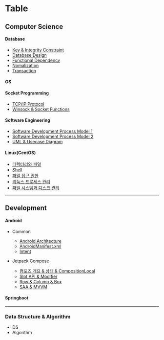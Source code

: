 # Table

## Computer Science
#### Database
- [Key & Integrity Constraint](computer-science/database/Keys-&-Integrity-Constraint.md)
- [Database Design](computer-science/database/Database-Design.md)
- [Functional Dependency](computer-science/database/Functional-Dependency.md)
- [Nomalization](computer-science/database/Nomalization.md)
- [Transaction](computer-science/database/Transaction.md)

#### OS

#### Socket Programming
- [TCP/IP Protocol](computer-science/socket-programming/TCP-IP-Protocol.md)
- [Winsock & Socket Functions](computer-science/socket-programming/C-Socket-Basic.md)

#### Software Engineering
- [Software Development Process Model 1](computer-science/software-engineering/Software-Development-Process-Model-1.md)
- [Software Development Process Model 2](computer-science/software-engineering/Software-Development-Process-Model-2.md)
- [UML & Usecase Diagram](computer-science/software-engineering/UML.md)

#### Linux(CentOS)
- [디렉터리와 파일](computer-science/linux-centos/Directory-File.md)
- [Shell](computer-science/linux-centos/shell.md)
- [파일 접근 권한](computer-science/linux-centos/file-access-permission.md)
- [리눅스 프로세스 관리](computer-science/linux-centos/process.md)
- [파일 시스템과 디스크 관리](computer-science/linux-centos/filesystem_and_disk.md)


---
## Development

#### Android
- Common
	- [Android Architecture](dev/android/common/Android-Architecture.md)
	- [AndroidManifest.xml](dev/android/common/AndroidManifest.md)
	- [Intent](Intent.md)

- Jetpack Compose
	- [컴포즈 개요 & 상태 & CompositionLocal](dev/android/jetpack-compose/compose.md)
	- [Slot API & Modifier](dev/android/jetpack-compose/slot_and_modifier.md)
	- [Row & Column & Box](dev/android/jetpack-compose/row_column_box.md)
	- [SAA & MVVM](dev/android/jetpack-compose/SAA-MVVM.md)

#### Springboot

---

### Data Structure & Algorithm
- DS
- Algorithm
